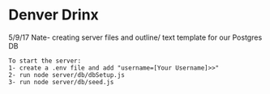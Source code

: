 # Denver Drinx

5/9/17
	Nate- creating server files and outline/ text template for our Postgres DB

	To start the server:
	1- create a .env file and add "username=[Your Username]>>"
	2- run node server/db/dbSetup.js
	3- run node server/db/seed.js
